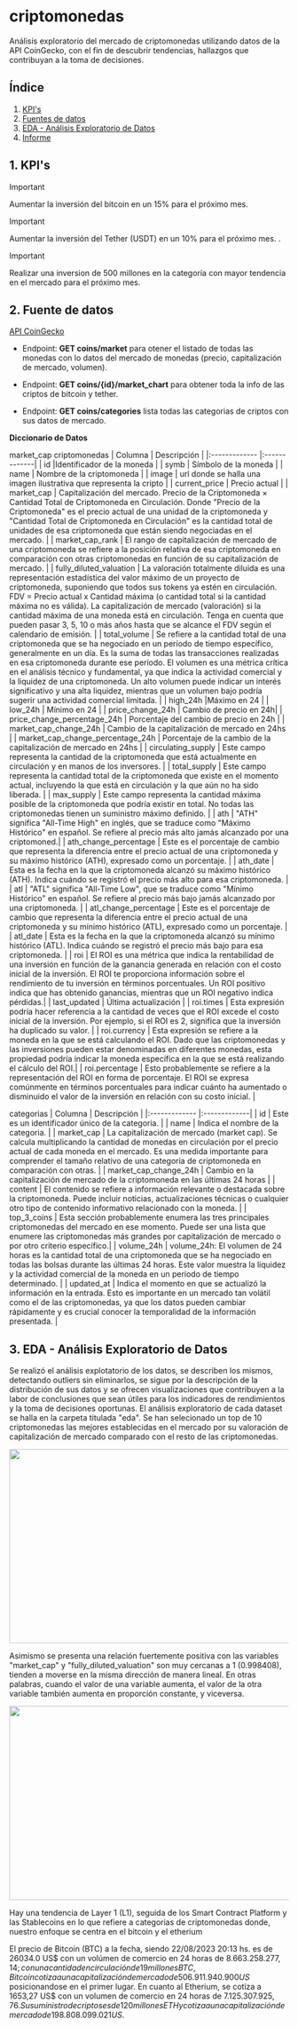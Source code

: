 # criptomonedas

Análisis exploratorio del mercado de criptomonedas utilizando datos de la API CoinGecko, con el fin de descubrir tendencias, hallazgos que contribuyan a la toma de decisiones.

## Índice
1. [KPI's ](#id1)
2. [Fuentes de datos](#id3)
3. [EDA - Análisis Exploratorio de Datos](#id4)
5. [Informe](#id5)

## 1. KPI's

>[!IMPORTANT]
>
>Aumentar la inversión del bitcoin en un 15% para el próximo mes.

>[!IMPORTANT]
>Aumentar la inversión del Tether (USDT) en un 10% para el próximo mes.
>.

>[!IMPORTANT]
>
>Realizar una inversion de 500 millones en la categoría con mayor tendencia en el mercado para el próximo mes.

## 2. Fuente de datos

[API CoinGecko](https://www.coingecko.com/es/api/documentation)

 - Endpoint: **GET coins/market** para otener el listado de todas las monedas con lo datos del mercado de monedas (precio, capitalización de mercado, volumen). 

- Endpoint: **GET coins/{id}/market_chart** para obtener toda la info de las criptos de bitcoin y tether. 

 - Endpoint: **GET coins/categories** lista todas las categorias de criptos con sus datos de mercado.

**Diccionario de Datos**

market_cap criptomonedas
| Columna | Descripción  |
|:------------- |:-------------| 
| id         |Identificador de la moneda          | 
| symb         | Símbolo de la moneda         |
| name         | Nombre de la criptomoneda          |
| image         | url donde se halla una imagen ilustrativa que representa la cripto          |
| current_price | Precio actual         |
| market_cap         | Capitalización del mercado. Precio de la Criptomoneda × Cantidad Total de Criptomoneda en Circulación. Donde "Precio de la Criptomoneda" es el precio actual de una unidad de la criptomoneda y "Cantidad Total de Criptomoneda en Circulación" es la cantidad total de unidades de esa criptomoneda que están siendo negociadas en el mercado.          |
| market_cap_rank         | El rango de capitalización de mercado de una criptomoneda se refiere a la posición relativa de esa criptomoneda en comparación con otras criptomonedas en función de su capitalización de mercado.         |
| fully_diluted_valuation         |  La valoración totalmente diluida es una representación estadística del valor máximo de un proyecto de criptomoneda, suponiendo que todos sus tokens ya estén en circulación. FDV = Precio actual x Cantidad máxima (o cantidad total si la cantidad máxima no es válida). La capitalización de mercado (valoración) si la cantidad máxima de una moneda está en circulación. Tenga en cuenta que pueden pasar 3, 5, 10 o más años hasta que se alcance el FDV según el calendario de emisión.     |
| total_volume         | Se refiere a la cantidad total de una criptomoneda que se ha negociado en un período de tiempo específico, generalmente en un día. Es la suma de todas las transacciones realizadas en esa criptomoneda durante ese período. El volumen es una métrica crítica en el análisis técnico y fundamental, ya que indica la actividad comercial y la liquidez de una criptomoneda. Un alto volumen puede indicar un interés significativo y una alta liquidez, mientras que un volumen bajo podría sugerir una actividad comercial limitada. |
| high_24h         |Máximo en 24 |
| low_24h         | Mínimo en 24 |
| price_change_24h              | Cambio de precio en 24h|
| price_change_percentage_24h         | Porcentaje del cambio de precio en 24h |
| market_cap_change_24h         | Cambio de la capitalización de mercado en 24hs | 
| market_cap_change_percentage_24h         | Porcentaje de la cambio de la capitalización de mercado en 24hs |
| circulating_supply     | Este campo representa la cantidad de la criptomoneda que está actualmente en circulación y en manos de los inversores. |
| total_supply     | Este campo representa la cantidad total de la criptomoneda que existe en el momento actual, incluyendo la que está en circulación y la que aún no ha sido liberada. | 
| max_supply         | Este campo representa la cantidad máxima posible de la criptomoneda que podría existir en total. No todas las criptomonedas tienen un suministro máximo definido. |
| ath |  "ATH" significa "All-Time High" en inglés, que se traduce como "Máximo Histórico" en español. Se refiere al precio más alto jamás alcanzado por una criptomoned.| 
| ath_change_percentage         | Este es el porcentaje de cambio que representa la diferencia entre el precio actual de una criptomoneda y su máximo histórico (ATH), expresado como un porcentaje. | 
| ath_date        | Esta es la fecha en la que la criptomoneda alcanzó su máximo histórico (ATH). Indica cuándo se registró el precio más alto para esa criptomoneda. |
| atl      |   "ATL" significa "All-Time Low", que se traduce como "Mínimo Histórico" en español. Se refiere al precio más bajo jamás alcanzado por una criptomoneda. |
| atl_change_percentage       | Este es el porcentaje de cambio que representa la diferencia entre el precio actual de una criptomoneda y su mínimo histórico (ATL), expresado como un porcentaje.  |
| atl_date      |  Esta es la fecha en la que la criptomoneda alcanzó su mínimo histórico (ATL). Indica cuándo se registró el precio más bajo para esa criptomoneda. |
| roi     |  El ROI es una métrica que indica la rentabilidad de una inversión en función de la ganancia generada en relación con el costo inicial de la inversión. El ROI te proporciona información sobre el rendimiento de tu inversión en términos porcentuales. Un ROI positivo indica que has obtenido ganancias, mientras que un ROI negativo indica pérdidas.|
| last_updated     |  Última actualización |
| roi.times     | Esta expresión podría hacer referencia a la cantidad de veces que el ROI excede el costo inicial de la inversión. Por ejemplo, si el ROI es 2, significa que la inversión ha duplicado su valor.  |
| roi.currency     |   Esta expresión se refiere a la moneda en la que se está calculando el ROI. Dado que las criptomonedas y las inversiones pueden estar denominadas en diferentes monedas, esta propiedad podría indicar la moneda específica en la que se está realizando el cálculo del ROI.|
| roi.percentage     |  Esto probablemente se refiere a la representación del ROI en forma de porcentaje. El ROI se expresa comúnmente en términos porcentuales para indicar cuánto ha aumentado o disminuido el valor de la inversión en relación con su costo inicial.  |

categorias
| Columna | Descripción  |
|:------------- |:-------------| 
| id         | Este es un identificador único de la categoria. | 
| name       | Indica el nombre de la categoria. | 
| market_cap         | La capitalización de mercado (market cap). Se calcula multiplicando la cantidad de monedas en circulación por el precio actual de cada moneda en el mercado. Es una medida importante para comprender el tamaño relativo de una categoria de criptomoneda en comparación con otras. | 
| market_cap_change_24h         | Cambio en la capitalización de mercado de la criptomoneda en las últimas 24 horas | 
| content         | El contenido se refiere a información relevante o destacada sobre la criptomoneda. Puede incluir noticias, actualizaciones técnicas o cualquier otro tipo de contenido informativo relacionado con la moneda. | 
| top_3_coins         | Esta sección probablemente enumera las tres principales criptomonedas del mercado en ese momento. Puede ser una lista que enumere las criptomonedas más grandes por capitalización de mercado o por otro criterio específico.| 
| volume_24h         | volume_24h: El volumen de 24 horas es la cantidad total de una criptomoneda que se ha negociado en todas las bolsas durante las últimas 24 horas. Este valor muestra la liquidez y la actividad comercial de la moneda en un período de tiempo determinado. | 
| updated_at         | Indica el momento en que se actualizó la información en la entrada. Esto es importante en un mercado tan volátil como el de las criptomonedas, ya que los datos pueden cambiar rápidamente y es crucial conocer la temporalidad de la información presentada. | 


## 3. EDA - Análisis Exploratorio de Datos

Se realizó el análisis explotatorio de los datos, se describen los mismos, detectando outliers sin eliminarlos, se sigue por la descripción de la distribución de sus datos y se ofrecen visualizaciones que contribuyen a la labor de conclusiones que sean útiles para los indicadores de rendimientos y la toma de decisiones oportunas.
El análisis exploratorio de cada dataset se halla en la carpeta titulada "eda".
Se han selecionado un top de 10 criptomonedas las mejores establecidas en el mercado por su valoración de capitalización de mercado comparado con el resto de las criptomonedas.

<p align="center">
  <img width="600" height="350" src="../img/top10.jpg">
</p>

Asimismo se presenta una relación fuertemente positiva con las variables "market_cap" y "fully_diluted_valuation" son muy cercanas a 1 (0.998408), tienden a moverse en la misma dirección de manera lineal. En otras palabras, cuando el valor de una variable aumenta, el valor de la otra variable también aumenta en proporción constante, y viceversa.

<p align="center">
  <img width="600" height="350" src="../img/heatmap.jpg">
</p>
Hay una tendencia de Layer 1 (L1), seguida de los Smart Contract Platform y las Stablecoins en lo que refiere a categorias de criptomonedas donde, nuestro enfoque se centra en el bitcoin y el etherium

El precio de Bitcoin (BTC) a la fecha, siendo 22/08/2023 20:13 hs. es de 26034.0 US$ con un volúmen de comercio en 24 horas de $8.663.258.277,14; con una cantidad en circulación de 19 millones BTC, Bitcoin cotiza a una capitalización de mercado de 506.911.940.900 US$ posicionandose en el primer lugar. En cuanto al Etherium, se cotiza a 1653,27 US$ con un volumen de comercio en 24 horas de $7.125.307.925,76. Su suministro de criptos es de 120 millones ETH y cotiza a una capitalización de mercado de 198.808.099.021 US$.


